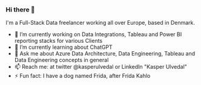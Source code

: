 ### Hi there 👋

I'm a Full-Stack Data freelancer working all over Europe, based in Denmark.

<!--
**kasperulvedal/kasperulvedal** is a ✨ _special_ ✨ repository because its `README.md` (this file) appears on your GitHub profile.

Here are some ideas to get you started:

- 🔭 I’m currently working on ...
- 🌱 I’m currently learning ...
- 👯 I’m looking to collaborate on ...
- 🤔 I’m looking for help with ...
- 💬 Ask me about ...
- 📫 How to reach me: ...
- 😄 Pronouns: ...
- ⚡ Fun fact: ...
-->

- 🔭 I’m currently working on Data Integrations, Tableau and Power BI reporting stacks for various Clients
- 🌱 I’m currently learning about ChatGPT
- 💬 Ask me about Azure Data Architecture, Data Engineering, Tableau and Data Engineering concepts in general
- 📫 Reach me: at twitter @kasperulvedal or LinkedIn "Kasper Ulvedal"
- ⚡ Fun fact: I have a dog named Frida, after Frida Kahlo
